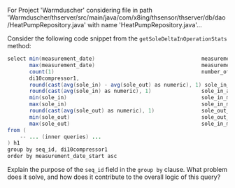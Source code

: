 For Project 'Warmduscher' considering file in path 'Warmduscher/thserver/src/main/java/com/x8ing/thsensor/thserver/db/dao/HeatPumpRepository.java' with name 'HeatPumpRepository.java'... 

Consider the following code snippet from the `getSoleDeltaInOperationStats` method:

```java
select min(measurement_date)                                  measurement_date_start,
       max(measurement_date)                                  measurement_date_end,
       count(1)                                               number_of_probes,
       di10compressor1,
       round(cast(avg(sole_in) - avg(sole_out) as numeric), 1) sole_in_out_delta_in_operation_avg, -- most interesting column!
       round(cast(avg(sole_in) as numeric), 1)                sole_in_avg,
       min(sole_in)                                           sole_in_min,
       max(sole_in)                                           sole_in_max,
       round(cast(avg(sole_out) as numeric), 1)               sole_out_avg,
       min(sole_out)                                          sole_out_min,
       max(sole_out)                                          sole_in_max
from (
    -- ... (inner queries) ...
) h1
group by seq_id, di10compressor1
order by measurement_date_start asc
```

Explain the purpose of the `seq_id` field in the `group by` clause. What problem does it solve, and how does it contribute to the overall logic of this query?